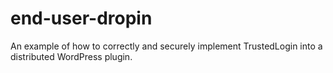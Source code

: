 # end-user-dropin
An example of how to correctly and securely implement TrustedLogin into a distributed WordPress plugin.
